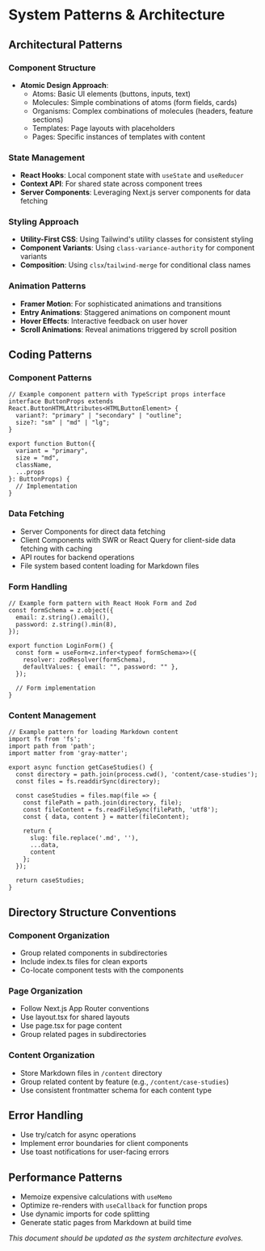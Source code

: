 # System Patterns & Architecture

## Architectural Patterns

### Component Structure
- **Atomic Design Approach**: 
  - Atoms: Basic UI elements (buttons, inputs, text)
  - Molecules: Simple combinations of atoms (form fields, cards)
  - Organisms: Complex combinations of molecules (headers, feature sections)
  - Templates: Page layouts with placeholders
  - Pages: Specific instances of templates with content

### State Management
- **React Hooks**: Local component state with `useState` and `useReducer`
- **Context API**: For shared state across component trees
- **Server Components**: Leveraging Next.js server components for data fetching

### Styling Approach
- **Utility-First CSS**: Using Tailwind's utility classes for consistent styling
- **Component Variants**: Using `class-variance-authority` for component variants
- **Composition**: Using `clsx`/`tailwind-merge` for conditional class names

### Animation Patterns
- **Framer Motion**: For sophisticated animations and transitions
- **Entry Animations**: Staggered animations on component mount
- **Hover Effects**: Interactive feedback on user hover
- **Scroll Animations**: Reveal animations triggered by scroll position

## Coding Patterns

### Component Patterns
```tsx
// Example component pattern with TypeScript props interface
interface ButtonProps extends React.ButtonHTMLAttributes<HTMLButtonElement> {
  variant?: "primary" | "secondary" | "outline";
  size?: "sm" | "md" | "lg";
}

export function Button({
  variant = "primary",
  size = "md",
  className,
  ...props
}: ButtonProps) {
  // Implementation
}
```

### Data Fetching
- Server Components for direct data fetching
- Client Components with SWR or React Query for client-side data fetching with caching
- API routes for backend operations
- File system based content loading for Markdown files

### Form Handling
```tsx
// Example form pattern with React Hook Form and Zod
const formSchema = z.object({
  email: z.string().email(),
  password: z.string().min(8),
});

export function LoginForm() {
  const form = useForm<z.infer<typeof formSchema>>({
    resolver: zodResolver(formSchema),
    defaultValues: { email: "", password: "" },
  });
  
  // Form implementation
}
```

### Content Management
```tsx
// Example pattern for loading Markdown content
import fs from 'fs';
import path from 'path';
import matter from 'gray-matter';

export async function getCaseStudies() {
  const directory = path.join(process.cwd(), 'content/case-studies');
  const files = fs.readdirSync(directory);
  
  const caseStudies = files.map(file => {
    const filePath = path.join(directory, file);
    const fileContent = fs.readFileSync(filePath, 'utf8');
    const { data, content } = matter(fileContent);
    
    return {
      slug: file.replace('.md', ''),
      ...data,
      content
    };
  });
  
  return caseStudies;
}
```

## Directory Structure Conventions

### Component Organization
- Group related components in subdirectories
- Include index.ts files for clean exports
- Co-locate component tests with the components

### Page Organization
- Follow Next.js App Router conventions
- Use layout.tsx for shared layouts
- Use page.tsx for page content
- Group related pages in subdirectories

### Content Organization
- Store Markdown files in `/content` directory
- Group related content by feature (e.g., `/content/case-studies`)
- Use consistent frontmatter schema for each content type

## Error Handling
- Use try/catch for async operations
- Implement error boundaries for client components
- Use toast notifications for user-facing errors

## Performance Patterns
- Memoize expensive calculations with `useMemo`
- Optimize re-renders with `useCallback` for function props
- Use dynamic imports for code splitting
- Generate static pages from Markdown at build time

*This document should be updated as the system architecture evolves.* 